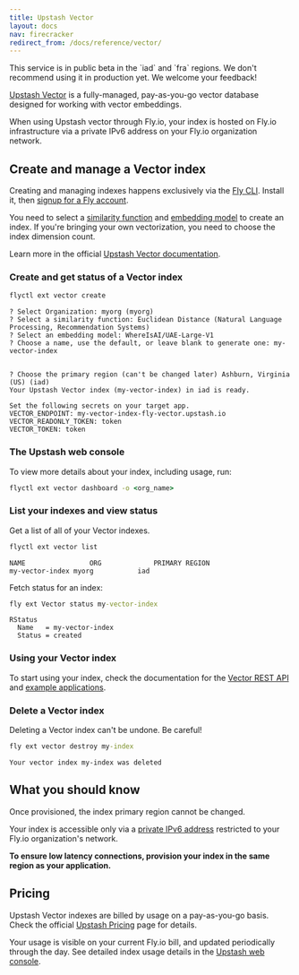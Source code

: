 ```yaml
---
title: Upstash Vector
layout: docs
nav: firecracker
redirect_from: /docs/reference/vector/
---
```


<aside class="callout">
This service is in public beta in the `iad` and `fra` regions. We don't recommend using it in production yet. We welcome your feedback!
</aside>

[Upstash Vector](https://docs.upstash.com/vector) is a fully-managed, pay-as-you-go vector database designed for working with vector embeddings.

When using Upstash vector through Fly.io, your index is hosted on Fly.io infrastructure via a private IPv6 address on your Fly.io organization network.

## Create and manage a Vector index

Creating and managing indexes happens exclusively via the [Fly CLI](/docs/flyctl/install/). Install it, then [signup for a Fly account](/docs/getting-started/sign-up-sign-in/).

You need to select a [similarity function](https://upstash.com/docs/vector/features/similarityfunctions) and [embedding model](https://upstash.com/docs/vector/features/embeddingmodels) to create an index. If you're bringing your own vectorization, you need to choose the index dimension count.

Learn more in the official [Upstash Vector documentation](https://upstash.com/docs/vector/overall/getstarted).

### Create and get status of a Vector index

```cmd
flyctl ext vector create
```
```output
? Select Organization: myorg (myorg)
? Select a similarity function: Euclidean Distance (Natural Language Processing, Recommendation Systems)
? Select an embedding model: WhereIsAI/UAE-Large-V1
? Choose a name, use the default, or leave blank to generate one: my-vector-index


? Choose the primary region (can't be changed later) Ashburn, Virginia (US) (iad)
Your Upstash Vector index (my-vector-index) in iad is ready.

Set the following secrets on your target app.
VECTOR_ENDPOINT: my-vector-index-fly-vector.upstash.io
VECTOR_READONLY_TOKEN: token
VECTOR_TOKEN: token
```

### The Upstash web console

To view more details about your index, including usage, run:

```cmd
flyctl ext vector dashboard -o <org_name>
```

### List your indexes and view status
Get a list of all of your Vector indexes.

```cmd
flyctl ext vector list
```
```output
NAME               	ORG          	PRIMARY REGION
my-vector-index	myorg         	iad
```

Fetch status for an index:

```cmd
fly ext Vector status my-vector-index
```
```output
RStatus
  Name   = my-vector-index
  Status = created
```

### Using your Vector index

To start using your index, check the documentation for the [Vector REST API](https://upstash.com/docs/vector/api/get-started) and [example applications](https://upstash.com/docs/vector/examples).

### Delete a Vector index

Deleting a Vector index can't be undone. Be careful!

```cmd
fly ext vector destroy my-index
```
```output
Your vector index my-index was deleted
```

## What you should know

Once provisioned, the index primary region cannot be changed.

Your index is accessible only via a [private IPv6 address](/docs/networking/flycast/) restricted to your Fly.io organization's network.

**To ensure low latency connections, provision your index in the same region as your application.**

## Pricing

Upstash Vector indexes are billed by usage on a pay-as-you-go basis. Check the official [Upstash Pricing](https://upstash.com/pricing/vector) page for details.

Your usage is visible on your current Fly.io bill, and updated periodically through the day. See detailed index usage details in the [Upstash web console](#the-upstash-web-console).
